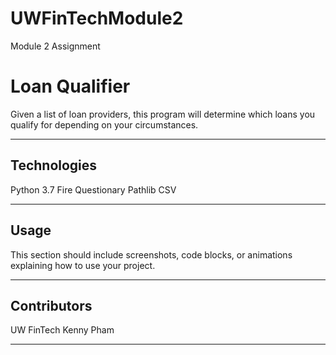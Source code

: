 # UWFinTechModule2
Module 2 Assignment

# Loan Qualifier

Given a list of loan providers, this program will determine which loans you qualify for depending on your circumstances.

---

## Technologies

Python 3.7
Fire
Questionary
Pathlib
CSV


---

## Usage

This section should include screenshots, code blocks, or animations explaining how to use your project.

---

## Contributors

UW FinTech
Kenny Pham

---

